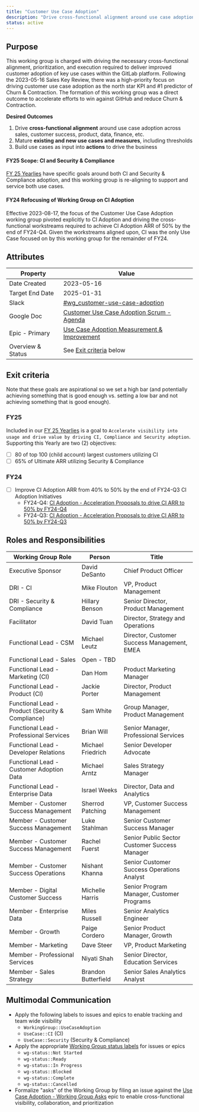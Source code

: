 ```yaml
---
title: "Customer Use Case Adoption"
description: "Drive cross-functional alignment around use case adoption as the north star KPI and #1 predictor of Churn & Contraction."
status: active
---
```


## Purpose

This working group is charged with driving the necessary cross-functional alignment, prioritization, and execution required to deliver improved customer adoption of key use cases within the GitLab platform. Following the 2023-05-16 Sales Key Review, there was a high-priority focus on driving customer use case adoption as the north star KPI and #1 predictor of Churn & Contraction. The formation of this working group was a direct outcome to accelerate efforts to win against GitHub and reduce Churn & Contraction.

**Desired Outcomes**

1. Drive **cross-functional alignment** around use case adoption across sales, customer success, product, data, finance, etc.
1. Mature **existing and new use cases and measures**, including thresholds
1. Build use cases as input into **actions** to drive the business

#### FY25 Scope: CI and Security & Compliance

[FY 25 Yearlies](https://internal.gitlab.com/handbook/company/yearlies/) have specific goals around both CI and Security & Compliance adoption, and this working group is re-aligning to support and service both use cases.

#### FY24 Refocusing of Working Group on CI Adoption

Effective 2023-08-17, the focus of the Customer Use Case Adoption working group pivoted explicitly to CI Adoption and driving the cross-functional workstreams required to achieve CI Adoption ARR of 50% by the end of FY24-Q4. Given the workstreams aligned upon, CI was the only Use Case focused on by this working group for the remainder of FY24.

## Attributes

| Property                       | Value      |
|--------------------------------|------------|
| Date Created                   | 2023-05-16 |
| Target End Date                | 2025-01-31 |
| Slack                          | [#wg_customer-use-case-adoption](https://gitlab.slack.com/archives/C0584NEKSRJ) |
| Google Doc                     | [Customer Use Case Adoption Scrum - Agenda](https://docs.google.com/document/d/1WtwXCK1r7hoco5O8oW5SIKiIWtXDr_WOLeWcIaDM7Nk/edit?usp=sharing)  |
| Epic - Primary                 | [Use Case Adoption Measurement & Improvement](https://gitlab.com/groups/gitlab-com/-/epics/2190) |
| Overview & Status              | See [Exit criteria](#exit-criteria) below |

## Exit criteria

Note that these goals are aspirational so we set a high bar (and potentially achieving something that is good enough vs. setting a low bar and not achieving something that is good enough).

### FY25

Included in our [FY 25 Yearlies](https://internal.gitlab.com/handbook/company/yearlies/) is a goal to `Accelerate visibility into usage and drive value by driving CI, Compliance and Security adoption`.  Supporting this Yearly are two (2) objectives:
- [ ] 80 of top 100 (child account) largest customers utilizing CI
- [ ] 65% of Ultimate ARR utilizing Security & Compliance

### FY24

- [ ] Improve CI Adoption ARR from 40% to 50% by the end of FY24-Q3
CI Adoption Initiatives
    - FY24-Q4: [CI Adoption - Acceleration Proposals to drive CI ARR to 50% by FY24-Q4](https://gitlab.com/groups/gitlab-com/-/epics/2250)
    - FY24-Q3: [CI Adoption - Acceleration Proposals to drive CI ARR to 50% by FY24-Q3](https://gitlab.com/groups/gitlab-com/-/epics/2225)


## Roles and Responsibilities

| Working Group Role                                | Person                        | Title                                                      |
|---------------------------------------------------|-------------------------------|------------------------------------------------------------|
| Executive Sponsor                                 | David DeSanto                 | Chief Product Officer                                      |
| DRI - CI                                          | Mike Flouton                  | VP, Product Management                                     |
| DRI - Security & Compliance                       | Hillary Benson                | Senior Director, Product Management                        |
| Facilitator                                       | David Tuan                    | Director, Strategy and Operations                          |
| Functional Lead - CSM                             | Michael Leutz                 | Director, Customer Success Management, EMEA                |
| Functional Lead - Sales                           | Open - TBD                    |                                                            |
| Functional Lead - Marketing (CI)                  | Dan Hom                       | Product Marketing Manager                                  |
| Functional Lead - Product (CI)                    | Jackie Porter                 | Director, Product Management                               |
| Functional Lead - Product (Security & Compliance) | Sam White                     | Group Manager, Product Management                          |
| Functional Lead - Professional Services           | Brian Will                    | Senior Manager, Professional Services                      |
| Functional Lead - Developer Relations             | Michael Friedrich             | Senior Developer Advocate                                  |
| Functional Lead - Customer Adoption Data          | Michael Arntz                 | Sales Strategy Manager                                     |
| Functional Lead - Enterprise Data                 | Israel Weeks                  | Director, Data and Analytics                               |
| Member - Customer Success Management              | Sherrod Patching              | VP, Customer Success Management                            |
| Member - Customer Success Management              | Luke Stahlman                 | Senior Customer Success Manager                            |
| Member - Customer Success Management              | Rachel Fuerst                 | Senior Public Sector Customer Success Manager              |
| Member - Customer Success Operations              | Nishant Khanna                | Senior Customer Success Operations Analyst                 |
| Member - Digital Customer Success                 | Michelle Harris               | Senior Program Manager, Customer Programs                  |
| Member - Enterprise Data                          | Miles Russell                 | Senior Analytics Engineer                                  |
| Member - Growth                                   | Paige Cordero                 | Senior Product Manager, Growth                             |
| Member - Marketing                                | Dave Steer                    | VP, Product Marketing                                      |
| Member - Professional Services                    | Niyati Shah                   | Senior Director, Education Services                        |
| Member - Sales Strategy                           | Brandon Butterfield           | Senior Sales Analytics Analyst                             |

## Multimodal Communication

- Apply the following labels to issues and epics to enable tracking and team wide visibility
    - `WorkingGroup::UseCaseAdoption`
    - `UseCase::CI` (CI)
    - `UseCase::Security` (Security & Compliance)
- Apply the appropriate [Working Group status labels](https://gitlab.com/groups/gitlab-com/-/labels?subscribed=&search=wg-status) for issues or epics
    - `wg-status::Not Started`
    - `wg-status::Ready`
    - `wg-status::In Progress`
    - `wg-status::Blocked`
    - `wg-status::Complete`
    - `wg-status::Cancelled`
- Formalize "asks" of the Working Group by filing an issue against the [Use Case Adoption - Working Group Asks](https://gitlab.com/groups/gitlab-com/-/epics/2232) epic to enable cross-functional visibility, collaboration, and prioritization
